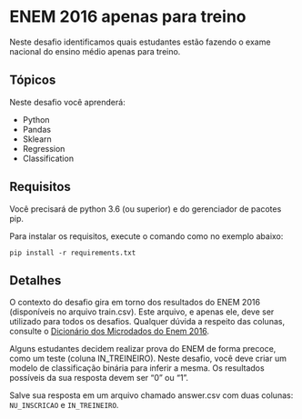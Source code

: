 # ENEM 2016 apenas para treino

Neste desafio identificamos quais estudantes estão fazendo o exame nacional do ensino médio apenas para treino.

## Tópicos

Neste desafio você aprenderá:

- Python
- Pandas
- Sklearn
- Regression
- Classification

## Requisitos

Você precisará de python 3.6 (ou superior) e do gerenciador de pacotes pip.

Para instalar os requisitos, execute o comando como no exemplo abaixo:

    pip install -r requirements.txt

## Detalhes

O contexto do desafio gira em torno dos resultados do ENEM 2016 (disponíveis no arquivo train.csv). Este arquivo, e apenas ele, deve ser utilizado para todos os desafios. Qualquer dúvida a respeito das colunas, consulte o [Dicionário dos Microdados do Enem 2016](https://s3-us-west-1.amazonaws.com/acceleration-assets-highway/data-science/dicionario-de-dados.zip).

Alguns estudantes decidem realizar prova do ENEM de forma precoce, como um teste (coluna IN_TREINEIRO). Neste desafio, você deve criar um modelo de classificação binária para inferir a mesma. Os resultados possíveis da sua resposta devem ser “0” ou “1”.

Salve sua resposta em um arquivo chamado answer.csv com duas colunas: `NU_INSCRICAO` e `IN_TREINEIRO`.
